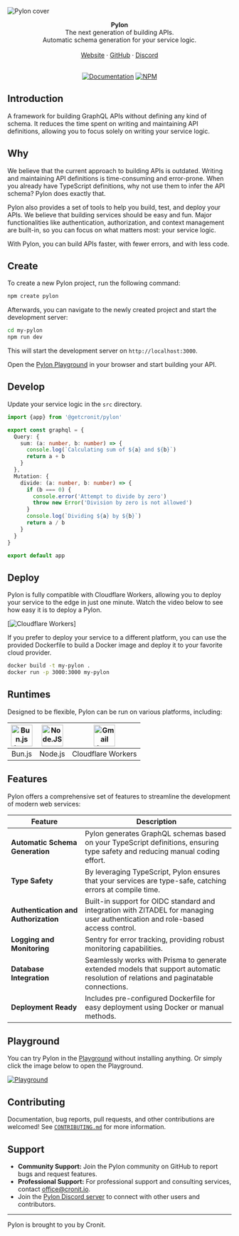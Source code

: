 ![Pylon cover](https://github.com/user-attachments/assets/c28e49b2-5672-4849-826e-8b2eab0360cc)

<div align="center"><strong>Pylon</strong></div>
<div align="center">The next generation of building APIs.<br />Automatic schema generation for your service logic.</div>
<br />
<div align="center">
<a href="https://pylon.cronit.io">Website</a> 
<span> · </span>
<a href="https://github.com/getcronit/pylon">GitHub</a> 
<span> · </span>
<a href="https://discord.com/invite/cbJjkVrnHe">Discord</a>

<br />
<br />

[![Documentation](https://img.shields.io/badge/documentation-documentation?color=000000)](https://pylon.cronit.io/docs)
[![NPM](https://img.shields.io/npm/v/%40getcronit%2Fpylon)](https://www.npmjs.com/package/@getcronit/pylon)

</div>

## Introduction

A framework for building GraphQL APIs without defining any kind of schema.
It reduces the time spent on writing and maintaining API definitions, allowing you to focus solely on writing your service logic.

## Why

We believe that the current approach to building APIs is outdated. Writing and maintaining API definitions is time-consuming and error-prone. When you already have TypeScript definitions, why not use them to infer the API schema? Pylon does exactly that.

Pylon also provides a set of tools to help you build, test, and deploy your APIs. We believe that building services should be easy and fun. Major functionalities like authentication, authorization, and context management are built-in, so you can focus on what matters most: your service logic.

With Pylon, you can build APIs faster, with fewer errors, and with less code.

## Create

To create a new Pylon project, run the following command:

```bash
npm create pylon
```

Afterwards, you can navigate to the newly created project and start the development server:

```bash
cd my-pylon
npm run dev
```

This will start the development server on `http://localhost:3000`.

Open the [Pylon Playground](https://pylon.cronit.io/docs/getting-started#built-in-graphql-playground) in your browser and start building your API.

## Develop

Update your service logic in the `src` directory.

```typescript
import {app} from '@getcronit/pylon'

export const graphql = {
  Query: {
    sum: (a: number, b: number) => {
      console.log(`Calculating sum of ${a} and ${b}`)
      return a + b
    }
  },
  Mutation: {
    divide: (a: number, b: number) => {
      if (b === 0) {
        console.error('Attempt to divide by zero')
        throw new Error('Division by zero is not allowed')
      }
      console.log(`Dividing ${a} by ${b}`)
      return a / b
    }
  }
}

export default app
```

## Deploy

Pylon is fully compatible with Cloudflare Workers, allowing you to deploy your service to the edge in just one minute.
Watch the video below to see how easy it is to deploy a Pylon.

[![Cloudflare Workers](https://video.com)]

If you prefer to deploy your service to a different platform, you can use the provided Dockerfile to build a Docker image and deploy it to your favorite cloud provider.

```bash
docker build -t my-pylon .
docker run -p 3000:3000 my-pylon
```

## Runtimes

Designed to be flexible, Pylon can be run on various platforms, including:

| <img src="https://bun.sh/logo.svg" width="48px" height="48px" alt="Bun.js logo"> | <img src="https://nodejs.org/static/logos/jsIconWhite.svg" width="48px" height="48px" alt="Node.JS"> | <img src="https://encrypted-tbn0.gstatic.com/images?q=tbn:ANd9GcQgW7cAlhYN23JXGKy9Uji4Ae2mnHOR9eXX9g&s" width="48px" height="48px" alt="Gmail logo"> |
| :------------------------------------------------------------------------------: | :--------------------------------------------------------------------------------------------------: | :--------------------------------------------------------------------------------------------------------------------------------------------------: |
|                                      Bun.js                                      |                                               Node.js                                                |                                                                  Cloudflare Workers                                                                  |

## Features

Pylon offers a comprehensive set of features to streamline the development of modern web services:

| Feature                              | Description                                                                                                                          |
| ------------------------------------ | ------------------------------------------------------------------------------------------------------------------------------------ |
| **Automatic Schema Generation**      | Pylon generates GraphQL schemas based on your TypeScript definitions, ensuring type safety and reducing manual coding effort.        |
| **Type Safety**                      | By leveraging TypeScript, Pylon ensures that your services are type-safe, catching errors at compile time.                           |
| **Authentication and Authorization** | Built-in support for OIDC standard and integration with ZITADEL for managing user authentication and role-based access control.      |
| **Logging and Monitoring**           | Sentry for error tracking, providing robust monitoring capabilities.                                                                 |
| **Database Integration**             | Seamlessly works with Prisma to generate extended models that support automatic resolution of relations and paginatable connections. |
| **Deployment Ready**                 | Includes pre-configured Dockerfile for easy deployment using Docker or manual methods.                                               |

## Playground

You can try Pylon in the [Playground](https://pylon.cronit.io/playground) without installing anything.
Or simply click the image below to open the Playground.

[![Playground](https://github.com/user-attachments/assets/39df08d0-4094-4836-a36b-37ad62e292cf)](https://pylon.cronit.io/playground)

## Contributing

Documentation, bug reports, pull requests, and other contributions are welcomed!
See [`CONTRIBUTING.md`](CONTRIBUTING.md) for more information.

## Support

- **Community Support:** Join the Pylon community on GitHub to report bugs and request features.
- **Professional Support:** For professional support and consulting services, contact [office@cronit.io](mailto:office@cronit.io).
- Join the [Pylon Discord server](https://discord.gg/cbJjkVrnHe) to connect with other users and contributors.

---

Pylon is brought to you by Cronit.
